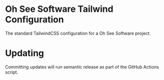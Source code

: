 # Oh See Software Tailwind Configuration

The standard TailwindCSS configuration for a Oh See Software project.

# Updating

Committing updates will run semantic release as part of the GitHub Actions script.
